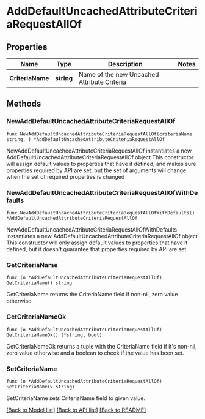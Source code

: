# AddDefaultUncachedAttributeCriteriaRequestAllOf

## Properties

Name | Type | Description | Notes
------------ | ------------- | ------------- | -------------
**CriteriaName** | **string** | Name of the new Uncached Attribute Criteria | 

## Methods

### NewAddDefaultUncachedAttributeCriteriaRequestAllOf

`func NewAddDefaultUncachedAttributeCriteriaRequestAllOf(criteriaName string, ) *AddDefaultUncachedAttributeCriteriaRequestAllOf`

NewAddDefaultUncachedAttributeCriteriaRequestAllOf instantiates a new AddDefaultUncachedAttributeCriteriaRequestAllOf object
This constructor will assign default values to properties that have it defined,
and makes sure properties required by API are set, but the set of arguments
will change when the set of required properties is changed

### NewAddDefaultUncachedAttributeCriteriaRequestAllOfWithDefaults

`func NewAddDefaultUncachedAttributeCriteriaRequestAllOfWithDefaults() *AddDefaultUncachedAttributeCriteriaRequestAllOf`

NewAddDefaultUncachedAttributeCriteriaRequestAllOfWithDefaults instantiates a new AddDefaultUncachedAttributeCriteriaRequestAllOf object
This constructor will only assign default values to properties that have it defined,
but it doesn't guarantee that properties required by API are set

### GetCriteriaName

`func (o *AddDefaultUncachedAttributeCriteriaRequestAllOf) GetCriteriaName() string`

GetCriteriaName returns the CriteriaName field if non-nil, zero value otherwise.

### GetCriteriaNameOk

`func (o *AddDefaultUncachedAttributeCriteriaRequestAllOf) GetCriteriaNameOk() (*string, bool)`

GetCriteriaNameOk returns a tuple with the CriteriaName field if it's non-nil, zero value otherwise
and a boolean to check if the value has been set.

### SetCriteriaName

`func (o *AddDefaultUncachedAttributeCriteriaRequestAllOf) SetCriteriaName(v string)`

SetCriteriaName sets CriteriaName field to given value.



[[Back to Model list]](../README.md#documentation-for-models) [[Back to API list]](../README.md#documentation-for-api-endpoints) [[Back to README]](../README.md)


